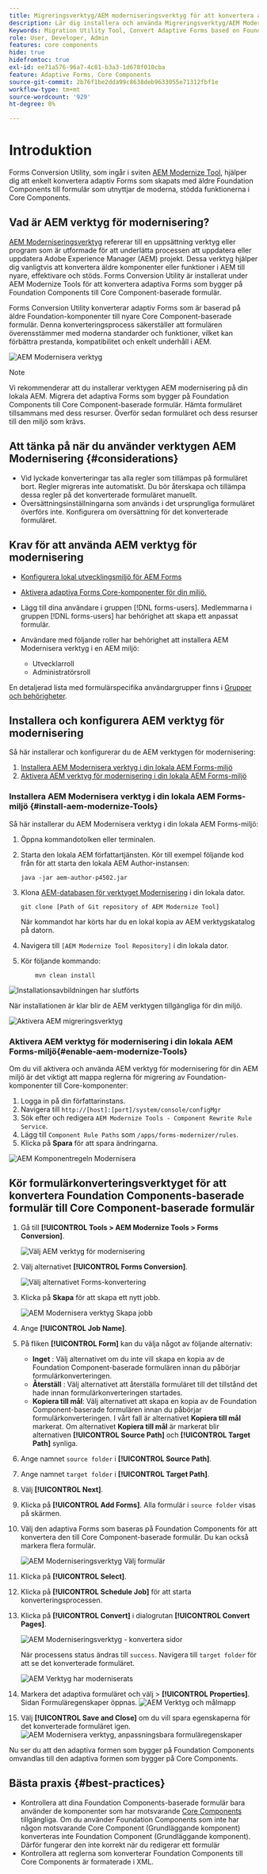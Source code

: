 ```yaml
---
title: Migreringsverktyg/AEM moderniseringsverktyg för att konvertera adaptiv Forms baserad på Foundation Components till Core Component-baserade formulär
description: Lär dig installera och använda Migreringsverktyg/AEM Moderniseringsverktyg för att konvertera adaptiv Forms baserad på Foundation Components till Core Component-baserade formulär.
Keywords: Migration Utility Tool, Convert Adaptive Forms based on Foundation Components to Core Component based forms, Convert Foundation forms to Core Components forms, Using Modernizer Tool to convert Foundation Components to Core Components in forms.
role: User, Developer, Admin
features: core components
hide: true
hidefromtoc: true
exl-id: ee71a576-96a7-4c81-b3a3-1d678f010cba
feature: Adaptive Forms, Core Components
source-git-commit: 2b76f1be2dda99c8638deb9633055e71312fbf1e
workflow-type: tm+mt
source-wordcount: '929'
ht-degree: 0%

---
```


# Introduktion

Forms Conversion Utility, som ingår i sviten [AEM Modernize Tool](https://opensource.adobe.com/aem-modernize-Tools/), hjälper dig att enkelt konvertera adaptiv Forms som skapats med äldre Foundation Components till formulär som utnyttjar de moderna, stödda funktionerna i Core Components.

## Vad är AEM verktyg för modernisering?

[AEM Moderniseringsverktyg](https://opensource.adobe.com/aem-modernize-Tools/) refererar till en uppsättning verktyg eller program som är utformade för att underlätta processen att uppdatera eller uppdatera Adobe Experience Manager (AEM) projekt. Dessa verktyg hjälper dig vanligtvis att konvertera äldre komponenter eller funktioner i AEM till nyare, effektivare och stöds. Forms Conversion Utility är installerat under AEM Modernize Tools för att konvertera adaptiva Forms som bygger på Foundation Components till Core Component-baserade formulär.

Forms Conversion Utility konverterar adaptiv Forms som är baserad på äldre Foundation-komponenter till nyare Core Component-baserade formulär. Denna konverteringsprocess säkerställer att formulären överensstämmer med moderna standarder och funktioner, vilket kan förbättra prestanda, kompatibilitet och enkelt underhåll i AEM.

![AEM Modernisera verktyg](/help/forms/assets/aem-modernize-tools.png)

>[!NOTE]
> 
> Vi rekommenderar att du installerar verktygen AEM modernisering på din lokala AEM. Migrera det adaptiva Forms som bygger på Foundation Components till Core Component-baserade formulär. Hämta formuläret tillsammans med dess resurser. Överför sedan formuläret och dess resurser till den miljö som krävs.

## Att tänka på när du använder verktygen AEM Modernisering {#considerations}

* Vid lyckade konverteringar tas alla regler som tillämpas på formuläret bort. Regler migreras inte automatiskt. Du bör återskapa och tillämpa dessa regler på det konverterade formuläret manuellt.
* Översättningsinställningarna som används i det ursprungliga formuläret överförs inte. Konfigurera om översättning för det konverterade formuläret.
  <!-- * If the form built on Foundation Components contains custom function rules, you have to rewrite these rules for the converted form based on Core Components.-->

## Krav för att använda AEM verktyg för modernisering

* [Konfigurera lokal utvecklingsmiljö för AEM Forms](/help/forms/setup-local-development-environment.md)
* [Aktivera adaptiva Forms Core-komponenter för din miljö.](/help/forms/enable-adaptive-forms-core-components.md)

* Lägg till dina användare i gruppen [!DNL forms-users]. Medlemmarna i gruppen [!DNL forms-users] har behörighet att skapa ett anpassat formulär.

* Användare med följande roller har behörighet att installera AEM Modernisera verktyg i en AEM miljö:
   * Utvecklarroll
   * Administratörsroll

En detaljerad lista med formulärspecifika användargrupper finns i [Grupper och behörigheter](forms-groups-privileges-tasks.md).

## Installera och konfigurera AEM verktyg för modernisering

Så här installerar och konfigurerar du de AEM verktygen för modernisering:

1. [Installera AEM Modernisera verktyg i din lokala AEM Forms-miljö](#install-aem-modernize-Tools)
2. [Aktivera AEM verktyg för modernisering i din lokala AEM Forms-miljö](#enable-aem-modernize-Tools)

### Installera AEM Modernisera verktyg i din lokala AEM Forms-miljö {#install-aem-modernize-Tools}

Så här installerar du AEM Modernisera verktyg i din lokala AEM Forms-miljö:

1. Öppna kommandotolken eller terminalen.
1. Starta den lokala AEM författartjänsten. Kör till exempel följande kod från för att starta den lokala AEM Author-instansen:

   `java -jar aem-author-p4502.jar`

1. Klona [AEM-databasen för verktyget Modernisering](https://git.corp.adobe.com/livecycle/forms-modernizer/tree/convertForms) i din lokala dator.

   ```Shell
   git clone [Path of Git repository of AEM Modernize Tool]
   ```

   När kommandot har körts har du en lokal kopia av AEM verktygskatalog på datorn.

1. Navigera till `[AEM Modernize Tool Repository]` i din lokala dator.
1. Kör följande kommando:

   ```Shell
       mvn clean install 
   ```
![Installationsavbildningen ](/help/forms/assets/aem-modernize-install-steps.png) har slutförts

När installationen är klar blir de AEM verktygen tillgängliga för din miljö.

![Aktivera AEM migreringsverktyg](/help/forms/assets/enable-aem-modernizer-tools.png)


### Aktivera AEM verktyg för modernisering i din lokala AEM Forms-miljö{#enable-aem-modernize-Tools}

Om du vill aktivera och använda AEM verktyg för modernisering för din AEM miljö är det viktigt att mappa reglerna för migrering av Foundation-komponenter till Core-komponenter:

1. Logga in på din författarinstans.
1. Navigera till `http://[host]:[port]/system/console/configMgr`
1. Sök efter och redigera `AEM Modernize Tools - Component Rewrite Rule Service`.
1. Lägg till `Component Rule Paths` som `/apps/forms-modernizer/rules`.
1. Klicka på **Spara** för att spara ändringarna.

![AEM Komponentregeln Modernisera](/help/forms/assets/aem-modernize-tools-component-rule.png)

## Kör formulärkonverteringsverktyget för att konvertera Foundation Components-baserade formulär till Core Component-baserade formulär

1. Gå till **[!UICONTROL Tools > AEM Modernize Tools > Forms Conversion]**.

   ![Välj AEM verktyg för modernisering](/help/forms/assets/aem-modernize-tools-select-form.png)

1. Välj alternativet **[!UICONTROL Forms Conversion]**.

   ![Välj alternativet Forms-konvertering](/help/forms/assets/aem-modernize-forms-conversion.png)

1. Klicka på **Skapa** för att skapa ett nytt jobb.

   ![AEM Modernisera verktyg Skapa jobb](/help/forms/assets/aem-modernize-tools-create-job.png)

1. Ange **[!UICONTROL Job Name]**.
1. På fliken **[!UICONTROL Form]** kan du välja något av följande alternativ:
   * **Inget** : Välj alternativet om du inte vill skapa en kopia av de Foundation Component-baserade formulären innan du påbörjar formulärkonverteringen.
   * **Återställ** : Välj alternativet att återställa formuläret till det tillstånd det hade innan formulärkonverteringen startades.
   * **Kopiera till mål**: Välj alternativet att skapa en kopia av de Foundation Component-baserade formulären innan du påbörjar formulärkonverteringen.
I vårt fall är alternativet **Kopiera till mål** markerat. Om alternativet **Kopiera till mål** är markerat blir alternativen **[!UICONTROL Source Path]** och **[!UICONTROL Target Path]** synliga.

1. Ange namnet `source folder` i **[!UICONTROL Source Path]**.
1. Ange namnet `target folder` i **[!UICONTROL Target Path]**.
1. Välj **[!UICONTROL Next]**.
1. Klicka på **[!UICONTROL Add Forms]**. Alla formulär i `source folder` visas på skärmen.
1. Välj den adaptiva Forms som baseras på Foundation Components för att konvertera den till Core Component-baserade formulär. Du kan också markera flera formulär.

   ![AEM Moderniseringsverktyg Välj formulär](/help/forms/assets/aem-modernize-tools-select-form.png)

1. Klicka på **[!UICONTROL Select]**.
1. Klicka på **[!UICONTROL Schedule Job]** för att starta konverteringsprocessen.
1. Klicka på **[!UICONTROL Convert]** i dialogrutan **[!UICONTROL Convert Pages]**.

   ![AEM Moderniseringsverktyg - konvertera sidor](/help/forms/assets/aem-modernize-tools-convert-form.png)

   När processens status ändras till `success`. Navigera till `target folder` för att se det konverterade formuläret.

   ![AEM Verktyg har moderniserats](/help/forms/assets/aem-modernize-tools-success.png)

1. Markera det adaptiva formuläret och välj > **[!UICONTROL Properties]**. Sidan Formuläregenskaper öppnas.
   ![AEM Verktyg och målmapp](/help/forms/assets/aem-modernize-tools-destination-folder.png)

1. Välj **[!UICONTROL Save and Close]** om du vill spara egenskaperna för det konverterade formuläret igen.
   ![AEM Modernisera verktyg, anpassningsbara formuläregenskaper](/help/forms/assets/aem-modernize-tools-af-properties.png)

Nu ser du att den adaptiva formen som bygger på Foundation Components omvandlas till den adaptiva formen som bygger på Core Components.

## Bästa praxis {#best-practices}

* Kontrollera att dina Foundation Components-baserade formulär bara använder de komponenter som har motsvarande [Core Components](https://experienceleague.adobe.com/en/docs/experience-manager-core-components/using/adaptive-forms/introduction#available-components-a-breakdown-by-component-type) tillgängliga. Om du använder Foundation Components som inte har någon motsvarande Core Component (Grundläggande komponent) konverteras inte Foundation Component (Grundläggande komponent). Därför fungerar den inte korrekt när du redigerar ett formulär
* Kontrollera att reglerna som konverterar Foundation Components till Core Components är formaterade i XML.

